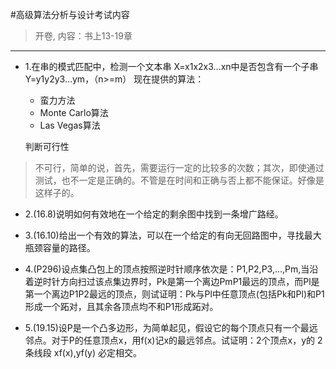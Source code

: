 #高级算法分析与设计考试内容

> 开卷, 内容：书上13-19章

---

* 1.在串的模式匹配中，检测一个文本串 X=x1x2x3...xn中是否包含有一个子串Y=y1y2y3...ym，（n>=m）
现在提供的算法：

    + 蛮力方法 
    + Monte Carlo算法 
    + Las Vegas算法

    判断可行性 

> 不可行，简单的说，首先，需要运行一定的比较多的次数；其次，即使通过测试，也不一定是正确的。不管是在时间和正确与否上都不能保证。好像是这样子的。

* 2.(16.8)说明如何有效地在一个给定的剩余图中找到一条增广路经。

* 3.(16.10)给出一个有效的算法，可以在一个给定的有向无回路图中，寻找最大瓶颈容量的路径。

* 4.(P296)设点集凸包上的顶点按照逆时针顺序依次是：P1,P2,P3,...,Pm,当沿着逆时针方向扫过该点集边界时，Pk是第一个离边PmP1最远的顶点，而Pl是第一个离边P1P2最远的顶点，则试证明：Pk与Pl中任意顶点(包括Pk和Pl)和P1形成一个跖对，且其余各顶点均不和P1形成跖对。

* 5.(19.15)设P是一个凸多边形，为简单起见，假设它的每个顶点只有一个最远邻点。对于P的任意顶点x，用f(x)记x的最远邻点。试证明：2个顶点x，y的 2条线段 xf(x),yf(y) 必定相交。
